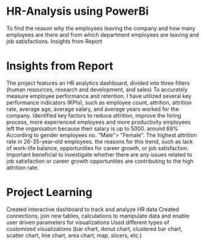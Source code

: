# HR-Analysis using PowerBi
To find the reason why the employees leaving the company and how many employees are there and from which department employees are leaving and job satisfactions.  Insights from Report

# Insights from Report

﻿The project features an HR analytics dashboard, divided into three filters (human resources, research and development, and sales)
﻿To accurately measure employee performance and retention, I have utilized several key performance indicators (KPIs), such as employee count, attrition, attrition rate, average age, average salary, and average years worked for the company.
﻿Identified key factors to reduce attrition, improve the hiring process, more experienced employees and more productivity
﻿employees left the organisation because their salary is up to 5000. around 69%
﻿According to gender employees no. "Male"> "Female".
﻿The highest attrition rate in 26-35-year-old employees. the reasons for this trend, such as lack of work-life balance, opportunities for career growth, or job satisfaction.
﻿important beneficial to investigate whether there are any issues related to job satisfaction or career growth opportunities are contributing to the high attrition rate.
 
 
 # Project Learning

﻿Created interactive dashboard to track and analyze HR data
﻿Created connections, join new tables, calculations to manipulate data and enable user driven parameters for visualizations
﻿Used different types of customized visualizations (bar chart, donut chart, clustered bar chart, scatter chart, line chart, area chart, map, slicers, etc.)
